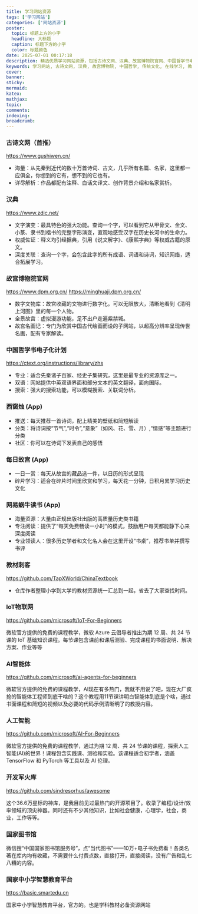 ```yaml
---
title: 学习网站资源
tags: ['学习网站']
categories: ['网站资源']
poster:
  topic: 标题上方的小字
  headline: 大标题
  caption: 标题下方的小字
  color: 标题颜色
date: 2025-07-01 00:17:18
description: 精选优质学习网站资源，包括古诗文网、汉典、故宫博物院官网、中国哲学书电子化计划等传统文化学习平台，以及微软官方AI课程、GitHub学习资源、国家图书馆等现代教育资源，为学习者提供全面的知识获取渠道
keywords: 学习网站, 古诗文网, 汉典, 故宫博物院, 中国哲学, 传统文化, 在线学习, 教育资源, 微软AI课程, GitHub学习, 国家图书馆, 智慧教育平台
cover:
banner:
sticky:
mermaid:
katex:
mathjax:
topic:
comments:
indexing:
breadcrumb:
---
```


### 古诗文网（首推）

https://www.gushiwen.cn/

- 海量：从先秦到近代的数十万首诗词、古文，几乎所有名篇、名家，这里都一应俱全，你想到的它有，想不到的它也有。
- 详尽解析：作品都配有注释、白话文译文、创作背景介绍和名家赏析。

### 汉典

https://www.zdic.net/

- 文字演变：最具特色的强大功能。查询一个字，可以看到它从甲骨文、金文、小篆、隶书到楷书的完整字形演变，直观地感受汉字在历史长河中的生命力。
- 权威佐证：释义均引经据典，引用《说文解字》、《康熙字典》等权威古籍的原文。
- 深度关联：查询一个字，会包含此字的所有成语、词语和诗词，知识网络，适合拓展学习。

### 故宫博物院官网

https://www.dpm.org.cn/ https://minghuaji.dpm.org.cn/

- 数字文物库：故宫收藏的文物进行数字化。可以无限放大，清晰地看到《清明上河图》里的每一个人物。
- 全景故宫：虚拟漫游功能，足不出户走遍紫禁城。
- 故宫名画记：专门为欣赏中国古代绘画而设的子网站，以超高分辨率呈现传世名画，配有专家解读。


### 中国哲学书电子化计划

https://ctext.org/instructions/library/zhs

- 专业：适合先秦诸子百家、经史子集研究，这里是最专业的资源库之一。
- 双语：网站提供中英双语界面和部分文本的英文翻译，面向国际。
- 搜索：强大的搜索功能，可以模糊搜索、关联词分析。

### 西窗烛 (App)

- 推送：每天推荐一首诗词，配上精美的壁纸和简短解读
- 分类：将诗词按“节气”,“时令”,“意象”（如风、花、雪、月）,“情感”等主题进行分类
- 社区：你可以在诗词下发表自己的感悟

### 每日故宫 (App)

- 一日一赏：每天从故宫的藏品选一件，以日历的形式呈现
- 碎片学习：适合在碎片时间里欣赏和学习，每天花一分钟，日积月累学习历史文化

### 网易蜗牛读书 (App)

- 海量资源：大量由正规出版社出版的高质量历史类书籍
- 专注阅读：提供了“每天免费畅读一小时”的模式，鼓励用户每天都能静下心来深度阅读
- 专业领读人：很多历史学者和文化名人会在这里开设“书桌”，推荐书单并撰写书评

### 教材刺客

https://github.com/TapXWorld/ChinaTextbook

- 仓库作者整理小学到大学的教材资源统一汇总到一起，省去了大家查找时间。

### IoT物联网

https://github.com/microsoft/IoT-For-Beginners

微软官方提供的免费的课程教学，微软 Azure 云倡导者推出为期 12 周、共 24 节课的 IoT 基础知识课程。每节课包含课前和课后测验、完成课程的书面说明、解决方案、作业等等

### AI智能体

https://github.com/microsoft/ai-agents-for-beginners

微软官方提供的免费的课程教学，AI现在有多热门，我就不用说了吧，现在大厂疯抢的智能体工程师到底干啥的？这个教程用11节课讲明白智能体到底是个啥，通过书面课程和简短的视频以及必要的代码示例清晰明了的教授内容。

### 人工智能

https://github.com/microsoft/AI-For-Beginners

微软官方提供的免费的课程教学，通过为期 12 周、共 24 节课的课程，探索人工智能(AI)的世界！课程包含实践课、测验和实验。该课程适合初学者，涵盖 TensorFlow 和 PyTorch 等工具以及 AI 伦理。

### 开发军火库

https://github.com/sindresorhus/awesome

这个36.6万星标的神库，是我目前见过最热门的开源项目了。收录了编程/设计/效率领域的顶尖神器。同时还有不少其他知识，比如社会健康，心理学，社会，商业，工作等等。

### 国家图书馆

微信搜“中国国家图书馆服务号”，点“当代图书”——10万+电子书免费看！各类名著在库内均有收藏，不需要什么付费点数，直接打开，直接阅读，没有广告和乱七八糟的内容。

### 国家中小学智慧教育平台

https://basic.smartedu.cn

国家中小学智慧教育平台，官方的。也是学科教材必备资源网站